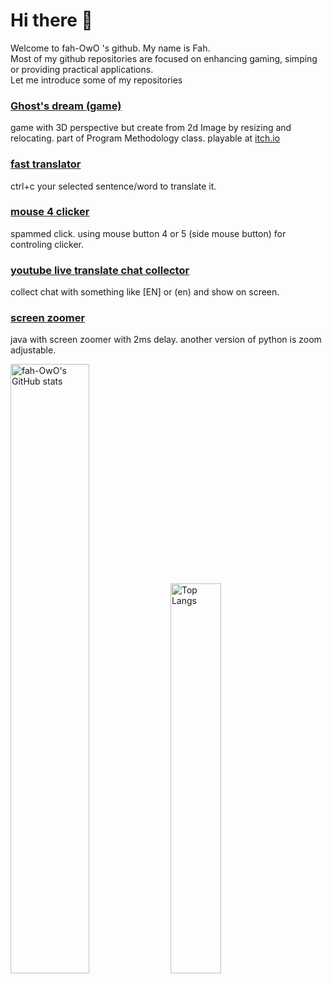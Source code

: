 # Hi there 👋
Welcome to fah-OwO 's github. My name is Fah.\
Most of my github repositories are focused on enhancing gaming, simping or providing practical applications.\
Let me introduce some of my repositories

### [Ghost's dream (game)](https://github.com/fah-OwO/Ghost-s-dream)
game with 3D perspective but create from 2d Image by resizing and relocating. part of Program Methodology class. playable at [itch.io](https://fahh.itch.io/ghosts-dream)
### [fast translator](https://github.com/fah-OwO/realtime-auto-translate-using-clipboard)
ctrl+c your selected sentence/word to translate it.
### [mouse 4 clicker](https://github.com/fah-OwO/mouse4_clicker)
spammed click. using mouse button 4 or 5 (side mouse button) for controling clicker. 
### [youtube live translate chat collector](https://github.com/fah-OwO/youtube-live-translate-chat-collector)
collect chat with something like [EN] or (en) and show on screen.
### [screen zoomer](https://github.com/fah-OwO/Screen-zoomer-using-python-with-adjustable)
java with screen zoomer with 2ms delay. another version of python is zoom adjustable.

<!-- ### Stats -->
<img width="50%" src="https://github-readme-stats.vercel.app/api?username=fah-OwO&hide=contribs,prs,issues&theme=prussian&bg_color=0d1117&show_icons=true&hide_border=true&include_all_commits=true)" alt="fah-OwO's GitHub stats"></img>
<img width="40%" src="https://github-readme-stats.vercel.app/api/top-langs/?username=fah-OwO&layout=compact&theme=prussian&bg_color=0d1117&show_icons=true&hide_border=true&custom_title=Most%20Used%20Languages%20Over%20All" alt="Top Langs"></img><!-- ### Most Used Languages Exclude 1 repo ([Ghost-s-dream](https://github.com/fah-OwO/Ghost-s-dream)) -->
<!-- [![Top Langs](https://github-readme-stats.vercel.app/api/top-langs/?username=fah-OwO&layout=compact&theme=prussian&bg_color=0d1117&show_icons=true&hide_border=true&exclude_repo=Ghost-s-dream&custom_title=Most%20Used%20Exclude%20Ghost-s-dream)](https://github.com/fah-OwO/Ghost-s-dream) -->
<!--
**fah-OwO/fah-OwO** is a ✨ _special_ ✨ repository because its `README.md` (this file) appears on your GitHub profile.

Here are some ideas to get you started:

- 🔭 I’m currently working on ...
- 🌱 I’m currently learning ...
- 👯 I’m looking to collaborate on ...
- 🤔 I’m looking for help with ...
- 💬 Ask me about ...
- 📫 How to reach me: ...
- 😄 Pronouns: ...
- ⚡ Fun fact: ...
-->
